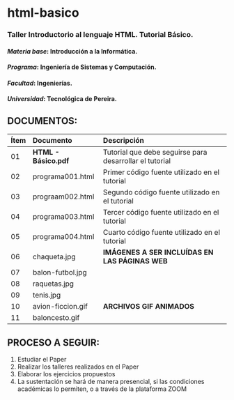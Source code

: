 # html-basico
### Taller Introductorio al lenguaje HTML. Tutorial Básico.

#### *Materia base*: Introducción a la Informática. ####

#### _Programa_: Ingeniería de Sistemas y Computación. ####

#### _Facultad_: Ingenierías. ####

#### _Universidad_: Tecnológica de Pereira. ####

DOCUMENTOS:
-------------------------------------------------------------------------------------------
| Ítem   | Documento            | Descripción                                             |
| ------ |:-------------------- |:------------------------------------------------------- |
| 01     | **HTML - Básico.pdf**| Tutorial que debe seguirse para desarrollar el tutorial |
| 02     | programa001.html     | Primer código fuente utilizado en el tutorial           |
| 03     | prograam002.html     | Segundo código fuente utilizado en el tutorial          |
| 04     | programa003.html     | Tercer código fuente utilizado en el tutorial           |
| 05     | programa004.html     | Cuarto código fuente utilizado en el tutorial           |
| 06     | chaqueta.jpg         | **IMÁGENES A SER INCLUÍDAS EN LAS PÁGINAS WEB**         |
| 07     | balon-futbol.jpg     |                                                         |
| 08     | raquetas.jpg         |                                                         |
| 09     | tenis.jpg            |                                                         |
| 10     | avion-ficcion.gif    | **ARCHIVOS GIF ANIMADOS**                               |
| 11     | baloncesto.gif       |                                                         |

PROCESO A SEGUIR:
-----------------
1. Estudiar el Paper
2. Realizar los talleres realizados en el Paper
3. Elaborar los ejercicios propuestos
4. La sustentación se hará de manera presencial, si las condiciones académicas lo permiten, o a través de la plataforma ZOOM
